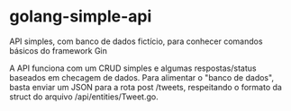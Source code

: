 # golang-simple-api
API simples, com banco de dados fictício, para conhecer comandos básicos do framework Gin

A API funciona com um CRUD simples e algumas respostas/status baseados em checagem de dados.
Para alimentar o "banco de dados", basta enviar um JSON para a rota post /tweets, respeitando o formato da struct do arquivo /api/entities/Tweet.go.
